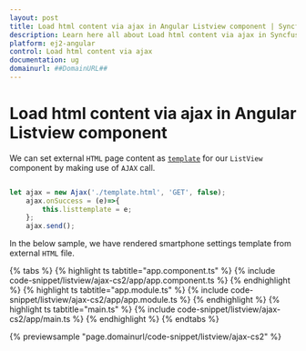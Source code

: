 ```yaml
---
layout: post
title: Load html content via ajax in Angular Listview component | Syncfusion
description: Learn here all about Load html content via ajax in Syncfusion Angular Listview component of Syncfusion Essential JS 2 and more.
platform: ej2-angular
control: Load html content via ajax 
documentation: ug
domainurl: ##DomainURL##
---
```


# Load html content via ajax in Angular Listview component

We can set external `HTML` page content as [`template`](https://ej2.syncfusion.com/angular/documentation/api/list-view#template) for our `ListView` component by making use of `AJAX` call.

```typescript

let ajax = new Ajax('./template.html', 'GET', false);
    ajax.onSuccess = (e)=>{
        this.listtemplate = e;
    };
    ajax.send();

```

In the below sample, we have rendered smartphone settings template from external `HTML` file.

{% tabs %}
{% highlight ts tabtitle="app.component.ts" %}
{% include code-snippet/listview/ajax-cs2/app/app.component.ts %}
{% endhighlight %}
{% highlight ts tabtitle="app.module.ts" %}
{% include code-snippet/listview/ajax-cs2/app/app.module.ts %}
{% endhighlight %}
{% highlight ts tabtitle="main.ts" %}
{% include code-snippet/listview/ajax-cs2/app/main.ts %}
{% endhighlight %}
{% endtabs %}
  
{% previewsample "page.domainurl/code-snippet/listview/ajax-cs2" %}
